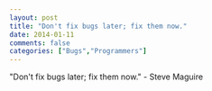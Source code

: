 ```yaml
---
layout: post
title: "Don't fix bugs later; fix them now."
date: 2014-01-11
comments: false
categories: ["Bugs","Programmers"]
---
```


<span class='quote'>"Don't fix bugs later; fix them now."</span>
<span class='by'>- Steve Maguire</span>
